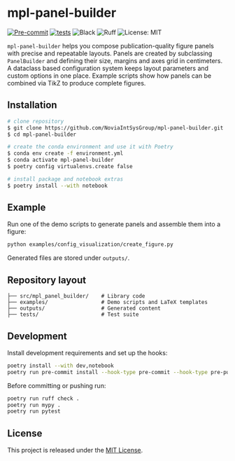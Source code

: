# mpl-panel-builder

[![Pre-commit](https://github.com/NoviaIntSysGroup/mpl-panel-builder/actions/workflows/pre-commit.yml/badge.svg)](https://github.com/NoviaIntSysGroup/mpl-panel-builder/actions/workflows/pre-commit.yml)
[![tests](https://github.com/NoviaIntSysGroup/mpl-panel-builder/actions/workflows/tests.yml/badge.svg)](https://github.com/NoviaIntSysGroup/mpl-panel-builder/actions/workflows/tests.yml)
![Black](https://img.shields.io/badge/code%20style-black-000000.svg)
![Ruff](https://img.shields.io/badge/linter-ruff-0098db)
![License: MIT](https://img.shields.io/badge/License-MIT-yellow.svg)

`mpl-panel-builder` helps you compose publication-quality figure panels with precise and repeatable layouts.  Panels are created by subclassing `PanelBuilder` and defining their size, margins and axes grid in centimeters.  A dataclass based configuration system keeps layout parameters and custom options in one place.  Example scripts show how panels can be combined via TikZ to produce complete figures.

## Installation

```bash
# clone repository
$ git clone https://github.com/NoviaIntSysGroup/mpl-panel-builder.git
$ cd mpl-panel-builder

# create the conda environment and use it with Poetry
$ conda env create -f environment.yml
$ conda activate mpl-panel-builder
$ poetry config virtualenvs.create false

# install package and notebook extras
$ poetry install --with notebook
```

## Example

Run one of the demo scripts to generate panels and assemble them into a figure:

```bash
python examples/config_visualization/create_figure.py
```

Generated files are stored under `outputs/`.

## Repository layout

```
├── src/mpl_panel_builder/    # Library code
├── examples/                 # Demo scripts and LaTeX templates
├── outputs/                  # Generated content
├── tests/                    # Test suite
```

## Development

Install development requirements and set up the hooks:

```bash
poetry install --with dev,notebook
poetry run pre-commit install --hook-type pre-commit --hook-type pre-push
```

Before committing or pushing run:

```bash
poetry run ruff check .
poetry run mypy .
poetry run pytest
```

## License

This project is released under the [MIT License](LICENSE).
